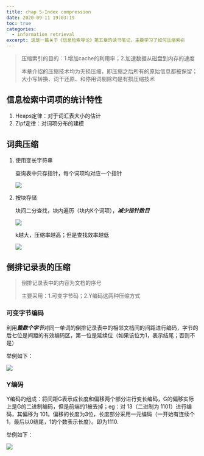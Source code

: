 ```yaml
---
title: chap 5-Index compression
date: 2020-09-11 19:03:19
toc: true
categories:
  - information retrieval
excerpt: 这是一篇关于《信息检索导论》第五章的读书笔记，主要学习了如何压缩索引
---
```


>   压缩索引的目的：1.增加cache的利用率；2.加速数据从磁盘到内存的速度
>
>   本章介绍的压缩技术均为无损压缩，即压缩之后所有的原始信息都被保留；大小写转换、词干还原、和停用词剔除均是有损压缩技术



## 信息检索中词项的统计特性

1.  Heaps定律：对于词汇表大小的估计
2.  Zipf定律：对词项分布的建模



## 词典压缩

1.  使用变长字符串

    查询表中只存指针，每个词项均对应一个指针

    ![](https://gitblog-1302688916.cos.ap-beijing.myqcloud.com/cs224n/202009/15/221648-685702.png)

2.  按块存储

    块间二分查找，块内遍历（块内K个词项），***减少指针数目***

    ![](https://gitblog-1302688916.cos.ap-beijing.myqcloud.com/cs224n/202009/15/222427-744299.png)

    k越大，压缩率越高；但是查找效率越低

    ![](C:\Users\lenovo\AppData\Roaming\Typora\typora-user-images\image-20200915224507604.png)



## 倒排记录表的压缩

>   倒排记录表中的内容为文档的序号
>
>   主要采用：1.可变字节码；2.Y编码这两种压缩方式



### 可变字节编码

利用***整数个字节***对同一单词的倒排记录表中的相邻文档间的间距进行编码，字节的后七位是间距的有效编码区，第一位是延续位（如果该位为1，表示结尾；否则不是）

举例如下：

![](https://gitblog-1302688916.cos.ap-beijing.myqcloud.com/cs224n/202009/15/230000-791791.png)



### Y编码

Y编码的组成：将间距G表示成长度和偏移两个部分进行变长编码，G的偏移实际上是G的二进制编码，但是前端的1被去掉；eg：对 13（二进制为 1101）进行编码，其偏移为 101。偏移的长度为3位，长度部分采用一元编码（一开始有连续个1，最后以0结尾，1的个数表示长度）。即为1110.

举例如下：

![](https://gitblog-1302688916.cos.ap-beijing.myqcloud.com/cs224n/202009/15/231014-156147.png)